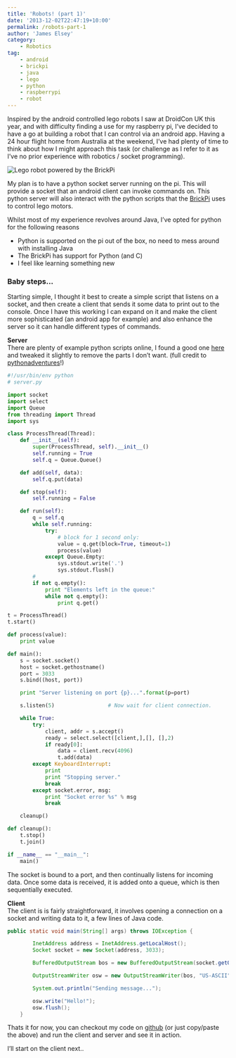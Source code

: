 ```yaml
---
title: 'Robots! (part 1)'
date: '2013-12-02T22:47:19+10:00'
permalink: /robots-part-1
author: 'James Elsey'
category:
    - Robotics
tag:
    - android
    - brickpi
    - java
    - lego
    - python
    - raspberrypi
    - robot
---
```

Inspired by the android controlled lego robots I saw at DroidCon UK this year, and with difficulty finding a use for my raspberry pi, I’ve decided to have a go at building a robot that I can control via an android app. Having a 24 hour flight home from Australia at the weekend, I’ve had plenty of time to think about how I might approach this task (or challenge as I refer to it as I’ve no prior experience with robotics / socket programming).

![Lego robot powered by the BrickPi](http://mashable.com/wp-content/uploads/2013/05/BrickPi-tank.jpg)

My plan is to have a python socket server running on the pi. This will provide a socket that an android client can invoke commands on. This python server will also interact with the python scripts that the [BrickPi](http://www.dexterindustries.com/BrickPi/) uses to control lego motors.

Whilst most of my experience revolves around Java, I’ve opted for python for the following reasons

- Python is supported on the pi out of the box, no need to mess around with installing Java
- The BrickPi has support for Python (and C)
- I feel like learning something new

### Baby steps…

Starting simple, I thought it best to create a simple script that listens on a socket, and then create a client that sends it some data to print out to the console. Once I have this working I can expand on it and make the client more sophisticated (an android app for example) and also enhance the server so it can handle different types of commands.

**Server**  
There are plenty of example python scripts online, I found a good one [here](http://pythonadventures.wordpress.com/2013/07/06/a-basic-socket-client-server-example/) and tweaked it slightly to remove the parts I don’t want. (full credit to [pythonadventures](http://pythonadventures.wordpress.com/2013/07/06/a-basic-socket-client-server-example/)!)

```python
#!/usr/bin/env python
# server.py

import socket
import select
import Queue
from threading import Thread
import sys

class ProcessThread(Thread):
    def __init__(self):
        super(ProcessThread, self).__init__()
        self.running = True
        self.q = Queue.Queue()

    def add(self, data):
        self.q.put(data)

    def stop(self):
        self.running = False

    def run(self):
        q = self.q
        while self.running:
            try:
                # block for 1 second only:
                value = q.get(block=True, timeout=1)
                process(value)
            except Queue.Empty:
                sys.stdout.write('.')
                sys.stdout.flush()
        #
        if not q.empty():
            print "Elements left in the queue:"
            while not q.empty():
                print q.get()

t = ProcessThread()
t.start()

def process(value):
    print value

def main():
    s = socket.socket()
    host = socket.gethostname()
    port = 3033
    s.bind((host, port))

    print "Server listening on port {p}...".format(p=port)

    s.listen(5)                 # Now wait for client connection.

    while True:
        try:
            client, addr = s.accept()
            ready = select.select([client,],[], [],2)
            if ready[0]:
                data = client.recv(4096)
                t.add(data)
        except KeyboardInterrupt:
            print
            print "Stopping server."
            break
        except socket.error, msg:
            print "Socket error %s" % msg
            break

    cleanup()

def cleanup():
    t.stop()
    t.join()

if __name__ == "__main__":
    main()
```

The socket is bound to a port, and then continually listens for incoming data. Once some data is received, it is added onto a queue, which is then sequentially executed.

**Client**  
The client is is fairly straightforward, it involves opening a connection on a socket and writing data to it, a few lines of Java code.

```java
public static void main(String[] args) throws IOException {

        InetAddress address = InetAddress.getLocalHost();
        Socket socket = new Socket(address, 3033);

        BufferedOutputStream bos = new BufferedOutputStream(socket.getOutputStream());

        OutputStreamWriter osw = new OutputStreamWriter(bos, "US-ASCII");

        System.out.println("Sending message...");

        osw.write("Hello!");
        osw.flush();
    }
```

Thats it for now, you can checkout my code on [github](https://github.com/jameselsey/robots/commit/71b71538ce743eb9f7622a10d4ede2247004a84f) (or just copy/paste the above) and run the client and server and see it in action.

I’ll start on the client next..
